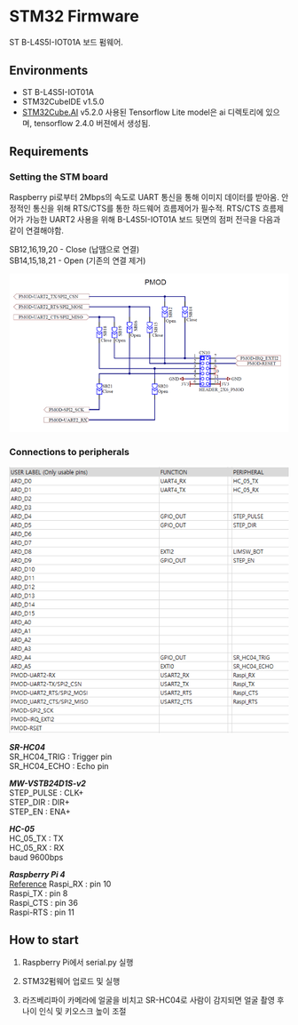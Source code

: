 # STM32 Firmware
ST B-L4S5I-IOT01A 보드 펌웨어. 

## Environments

- ST B-L4S5I-IOT01A
- STM32CubeIDE v1.5.0
- [STM32Cube.AI][x-cube-ai-ref] v5.2.0
사용된 Tensorflow Lite model은 ai 디렉토리에 있으며, tensorflow 2.4.0 버젼에서 생성됨.

## Requirements

### Setting the STM board
Raspberry pi로부터 2Mbps의 속도로 UART 통신을 통해 이미지 데이터를 받아옴. 안정적인 통신을 위해 RTS/CTS를 통한 하드웨어 흐름제어가 필수적. RTS/CTS 흐름제어가 가능한 UART2 사용을 위해 B-L4S5I-IOT01A 보드 뒷면의 점퍼 전극을 다음과 같이 연결해야함.

SB12,16,19,20 - Close (납땜으로 연결)  
SB14,15,18,21 - Open (기존의 연결 제거)

![pmod](./figs/pmod.png)

### Connections to peripherals
![pinmap](./figs/pinmap.png)

***SR-HC04***  
SR_HC04_TRIG : Trigger pin  
SR_HC04_ECHO : Echo pin

***MW-VSTB24D1S-v2***  
STEP_PULSE : CLK+  
STEP_DIR : DIR+  
STEP_EN : ENA+  

***HC-05***  
HC_05_TX : TX  
HC_05_RX : RX  
baud 9600bps

***Raspberry Pi 4***  
[Reference][rpi-rts-cts] 
Raspi_RX : pin 10  
Raspi_TX : pin 8  
Raspi_CTS : pin 36  
Raspi-RTS : pin 11  


## How to start

1) Raspberry Pi에서 serial.py 실행
2) STM32펌웨어 업로드 및 실행
3) 라즈베리파이 카메라에 얼굴을 비치고 SR-HC04로 사람이 감지되면 얼굴 촬영 후 나이 인식 및 키오스크 높이 조절

   [x-cube-ai-ref]: <https://www.st.com/resource/en/user_manual/dm00570145-getting-started-with-xcubeai-expansion-package-for-artificial-intelligence-ai-stmicroelectronics.pdf>
   [rpi-rts-cts]: <https://ethertubes.com/wp-content/uploads/uart_raspberry_pi_3_pinout.png>
